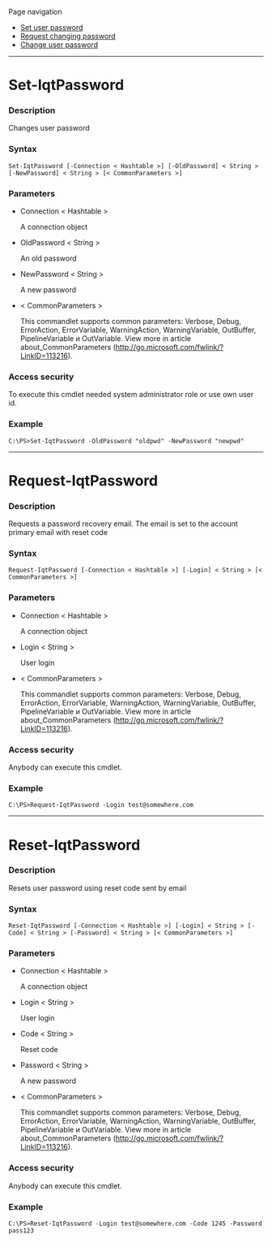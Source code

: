 Page navigation

* [Set user password](#set-password)
* [Request changing password](#request-password)
* [Change user password](#reset-password)

---

# <a name="set-password">Set-IqtPassword</a>
   
### Description

Changes user password
    
### Syntax

    Set-IqtPassword [-Connection < Hashtable >] [-OldPassword] < String > [-NewPassword] < String > [< CommonParameters >]
    
### Parameters

- Connection < Hashtable >

    A connection object

- OldPassword < String >
    
    An old password
        
- NewPassword < String >
    
    A new password
        
- < CommonParameters >

    This commandlet supports common parameters: Verbose, Debug,
    ErrorAction, ErrorVariable, WarningAction, WarningVariable,
    OutBuffer, PipelineVariable и OutVariable. View more in article 
    about_CommonParameters (http://go.microsoft.com/fwlink/?LinkID=113216). 
    
### Access security 

To execute this cmdlet needed system administrator role or use own user id.

### Example
    
    C:\PS>Set-IqtPassword -OldPassword "oldpwd" -NewPassword "newpwd"

---

# <a name="request-password">Request-IqtPassword</a>
   
### Description

Requests a password recovery email. The email is set to the account primary email with reset code
    
### Syntax

    Request-IqtPassword [-Connection < Hashtable >] [-Login] < String > [< CommonParameters >]
    
### Parameters

- Connection < Hashtable >

    A connection object

- Login < String >
    
    User login
        
- < CommonParameters >

    This commandlet supports common parameters: Verbose, Debug,
    ErrorAction, ErrorVariable, WarningAction, WarningVariable,
    OutBuffer, PipelineVariable и OutVariable. View more in article 
    about_CommonParameters (http://go.microsoft.com/fwlink/?LinkID=113216). 
    
### Access security 

Anybody can execute this cmdlet.

### Example
    
    C:\PS>Request-IqtPassword -Login test@somewhere.com

---

# <a name="reset-password">Reset-IqtPassword</a>
   
### Description

Resets user password using reset code sent by email
    
### Syntax

    Reset-IqtPassword [-Connection < Hashtable >] [-Login] < String > [-Code] < String > [-Password] < String > [< CommonParameters >]
    
### Parameters

- Connection < Hashtable >

    A connection object

- Login < String >
    
    User login

- Code < String >
    
    Reset code

- Password < String >
    
    A new password

- < CommonParameters >

    This commandlet supports common parameters: Verbose, Debug,
    ErrorAction, ErrorVariable, WarningAction, WarningVariable,
    OutBuffer, PipelineVariable и OutVariable. View more in article 
    about_CommonParameters (http://go.microsoft.com/fwlink/?LinkID=113216). 
    
### Access security 

Anybody can execute this cmdlet.

### Example
    
    C:\PS>Reset-IqtPassword -Login test@somewhere.com -Code 1245 -Password pass123